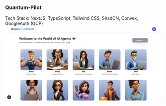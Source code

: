 ### Quantum-Pilot
Tech Stack: NextJS, TypeScript, Tailwind CSS, ShadCN, Convex, GoogleAuth (GCP)
<img src="public/demoimg.png" alt="demo img"/>
